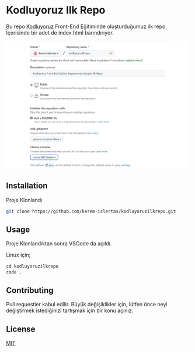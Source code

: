 # Kodluyoruz Ilk Repo

Bu repo [Kodluyoruz](https://www.kodluyoruz.org) Front-End Eğitiminde oluşturduğumuz ilk repo. İçerisinde bir adet de index.html barındırıyor.

![Github](ilkrepo.png?raw=true)

## Installation

Proje Klonlandı

```bash
git clone https://github.com/kerem-islertas/kodluyoruzilkrepo.git
```

## Usage

Proje Klonlandıktan sonra VSCode da açıldı.

Linux için;
```linux
cd kodluyoruzilkrepo
code .
```

## Contributing
Pull requestler kabul edilir. Büyük değişiklikler için, lütfen önce neyi değiştirmek istediğinizi tartışmak için bir konu açınız.


## License
[MIT](https://choosealicense.com/licenses/mit/)
